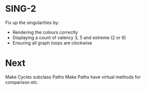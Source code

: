 # SING-2
Fix up the singularities by:
* Rendering the colours correctly
* Displaying a count of valency 3, 5 and extreme (2 or 6)
* Ensuring all graph loops are clockwise

# Next
Make Cycles subclass Paths
Make Paths have virtual methods for comparison etc.
